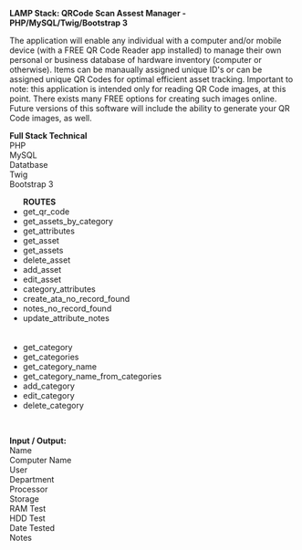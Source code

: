 <b>LAMP Stack: QRCode Scan Assest Manager - PHP/MySQL/Twig/Bootstrap 3</b>


The application will enable any individual with a computer and/or mobile device (with a FREE QR Code Reader app installed) to manage their own personal or business database of hardware inventory (computer or otherwise). Items can be manaually assigned unique ID's or can be assigned unique QR Codes for optimal efficient asset tracking. Important to note: this application is intended only for reading QR Code images, at this point. There exists many FREE options for creating such images online. Future versions of this software will include the ability to generate your QR Code images, as well.

<b>Full Stack Technical</b><br> 
PHP<br> MySQL<br> Datatbase<br> Twig<br> Bootstrap 3

<ul><b>ROUTES</b> 
<li>get_qr_code</li>
<li>get_assets_by_category</li> 
<li>get_attributes</li>  
<li>get_asset</li>  
<li>get_assets </li> 
<li>delete_asset </li> 
<li>add_asset</li>  
<li>edit_asset </li> 
<li>category_attributes </li> 
<li>create_ata_no_record_found </li> 
<li>notes_no_record_found </li> 
<li>update_attribute_notes</li> 
<br><br>
<li>get_category </li> 
<li>get_categories </li> 
<li>get_category_name </li> 
<li>get_category_name_from_categories </li> 
<li>add_category </li> 
<li>edit_category </li> 
<li>delete_category</li> 
</ul><br>
<p>
<b>Input / Output: </b><br>
Name <br>
Computer Name<br>
User <br>
Department <br>
Processor <br>
Storage <br>
RAM Test <br>
HDD Test <br>
Date Tested <br>
Notes<br><br>
</p>
